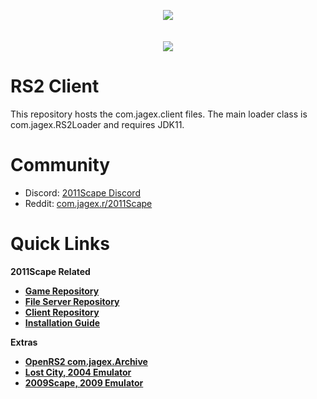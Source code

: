 <p align="center">
  <img src="https://cdn.discordapp.com/attachments/1067274729205010463/1082144752985702451/2011scapelogo.png" />
  <br>
  <br>
  <br>
  <img src="https://cdn.discordapp.com/attachments/1067274729205010463/1082149078105866380/image.png" />
  <br>
</p>

# RS2 Client

This repository hosts the com.jagex.client files. The main loader class is com.jagex.RS2Loader and requires JDK11.

# Community

- Discord: [2011Scape Discord](https://discord.gg/jDbBAKjhxh)
- Reddit: [com.jagex.r/2011Scape](https://www.reddit.com/com.jagex.r/2011scape/)

# Quick Links

<b>2011Scape Related<b>
- [Game Repository](https://github.com/2011Scape/game)
- [File Server Repository](https://github.com/2011Scape/file-server)
- [Client Repository](https://github.com/2011Scape/rs-client)
- [Installation Guide](https://github.com/2011Scape/installation-guide)

<b>Extras</b>
- [OpenRS2 com.jagex.Archive](https://archive.openrs2.org/)
- [Lost City, 2004 Emulator](https://discord.gg/hN3tHUmZEN)
- [2009Scape, 2009 Emulator](https://2009scape.org)
